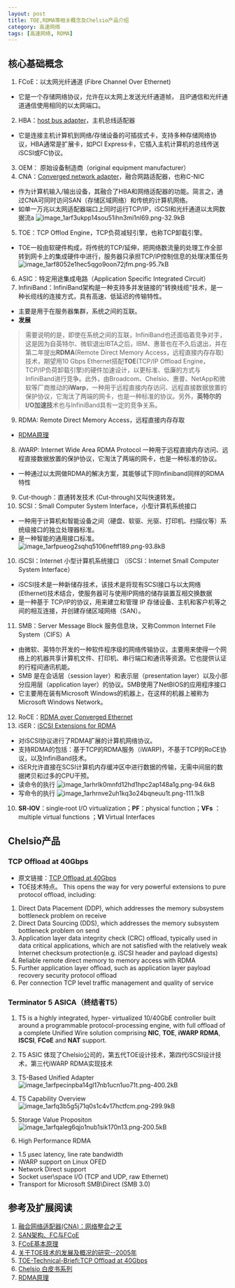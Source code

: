 ```yaml
---
layout: post
title: TOE,RDMA等相关概念及Chelsio产品介绍
category: 高速网络
tags: [高速网络, RDMA]
---
```

## 核心基础概念
1. FCoE：以太网光纤通道 (Fibre Channel Over Ethernet)
- 它是一个存储网络协议，允许在以太网上发送光纤通道帧， 且IP通信和光纤通道通信使用相同的以太网端口。
2. HBA：[host bus adapter][1]，主机总线适配器
- 它是连接主机计算机到网络/存储设备的可插拔式卡，支持多种存储网络协议，HBA通常是扩展卡，如PCI Express卡，它插入主机计算机的总线传送iSCSI或FC协议。
3. OEM： 原始设备制造商（original equipment manufacturer）
4. CNA：[Converged network adapter][2]，融合网路适配器，也称C-NIC
- 作为计算机输入/输出设备，其融合了HBA和网络适配器的功能。简言之，通过CNA可同时访问SAN（存储区域网络）和传统的计算机网络。
- 如单一万兆以太网适配器端口上同时运行TCP/IP，iSCSI和光纤通道以太网数据流a
![image_1arf3ukpp14sou51ihn3mi1nl69.png-32.9kB][3]
5. TOE：TCP Offlod Engine，TCP负荷减轻引擎，也称TCP卸载引擎。
- TOE一般由软硬件构成，将传统的TCP/延伸，把网络数流量的处理工作全部转到网卡上的集成硬件中进行，服务器只承担TCP/IP控制信息的处理决策任务
![image_1arf8052e1hec5qgo9oon72jfm.png-95.7kB][4]
6. ASIC：特定用途集成电路（Application Specific Integrated Circuit）
7. InfiniBand：InfiniBand架构是一种支持多并发链接的"转换线缆"技术，是一种长缆线的连接方式，具有高速、低延迟的传输特性。
- 主要是用于在服务器集群，系统之间的互联。
- **发展**
> 需要说明的是，即使在系统之间的互联，InfiniBand也还面临着竞争对手，这是因为自英特尔、微软退出IBTA之后，IBM、惠普也在不久后退出，并在第二年提出**RDMA**(Remote Direct Memory Access，远程直接内存存取)技术，期望用10 Gbps Ethernet搭配**TOE**(TCP/IP Offload Engine，TCP/IP负荷卸载引擎)的硬件加速设计，以更标准、低廉的方式与InfiniBand进行竞争。此外，由Broadcom、Chelsio、惠普、NetApp和微软等厂商推动的**iWarp**，一种用于远程直接内存访问、远程直接数据放置的保护协议，它淘汰了两端的网卡，也是一种标准的协议。另外，**英特尔的I/O加速技**术也与InfiniBand具有一定的竞争关系。

9. RDMA: Remote Direct Memory Access，远程直接内存存取
- [RDMA原理][5]
8. iWARP: Internet Wide Area RDMA Protocol 一种用于远程直接内存访问、远程直接数据放置的保护协议，它淘汰了两端的网卡，也是一种标准的协议。
- 一种通过以太网做RDMA的解决方案，其能够试下同Infiniband同样的RDMA特性
9. Cut-though：直通转发技术 (Cut-through)又叫快速转发。
10. SCSI：Small Computer System Interface，小型计算机系统接口
- 一种用于计算机和智能设备之间（硬盘、软驱、光驱、打印机、扫描仪等）系统级接口的独立处理器标准。
- 是一种智能的通用接口标准。
![image_1arfpueog2sqhq5106neftf189.png-93.8kB][6]
10. iSCSI：Internet 小型计算机系统接口 （iSCSI：Internet Small Computer System Interface）
- iSCSI技术是一种新储存技术，该技术是将现有SCSI接口与以太网络(Ethernet)技术结合，使服务器可与使用IP网络的储存装置互相交换数据
- 是一种基于 TCP/IP的协议，用来建立和管理 IP 存储设备、主机和客户机等之间的相互连接，并创建存储区域网络（SAN）。
11. SMB：Server Message Block 服务信息块，又称Common Internet File System（CIFS）A
- 由微软、英特尔开发的一种软件程序级的网络传输协议，主要用来使得一个网络上的机器共享计算机文件、打印机、串行端口和通讯等资源。它也提供认证的行程间通讯机能。
- SMB 是在会话层（session layer）和表示层（presentation layer）以及小部分应用层（application layer）的协议。SMB使用了NetBIOS的应用程序接口
- 它主要用在装有Microsoft Windows的机器上，在这样的机器上被称为Microsoft Windows Network。
12. RoCE：[RDMA over Converged Ethernet][7]
12. iSER：[iSCSI Extensions for RDMA][8]
-  对iSCSI协议进行了RDMA扩展的计算机网络协议。
-  支持RDMA的包括：基于TCP的RDMA服务（iWARP)，不基于TCP的RoCE协议，以及InfiniBand技术。
- iSER允许直接在SCSI计算机内存缓冲区中进行数据的传输，无需中间层的数据拷贝和过多的CPU干预。
- 读命令的执行
![image_1arhrlk0mnfd12hd1hpc2ap148a1g.png-94.6kB][9]
- 写命令的执行
![image_1arhrnve2uh1kq3o24bqneuu1t.png-111.1kB][10]

10. **SR‐IOV**：single‐root I/O virtualization；**PF**：physical function；**VFs** ： multiple virtual functions ；**VI** Virtual Interfaces


## Chelsio产品
### TCP Offload at 40Gbps
- 原文链接：[TCP Offload at 40Gbps][11]
- TOE技术特点。
This opens the way for very powerful extensions to pure protocol offload, including:
1. Direct Data Placement (DDP), which addresses the memory subsystem bottleneck problem on receive
2. Direct Data Sourcing (DDS), which addresses the memory subsystem bottleneck problem on send
3. Application layer data integrity check (CRC) offload, typically used in data critical applications, which are not satisfied with the relatively weak Internet checksum protection(e.g. iSCSI header and payload digests)
4. Reliable remote direct memory to memory access with RDMA
5. Further application layer offload, such as application layer payload recovery security protocol offload
6. Per connection TCP level traffic management and quality of service

### Terminator 5 ASICA（终结者T5）
1. T5 is a highly integrated, hyper- virtualized 10/40GbE controller built around a programmable
protocol-processing engine, with full offload of a complete Unified Wire solution comprising
**NIC**, **TOE**, **iWARP RDMA**, **ISCSI**, **FCoE** and **NAT** support.

2. T5 ASIC 体现了Chelsio公司的，第五代TOE设计技术，第四代iSCSI设计技术，第三代iWARP RDMA实现技术
3. T5-Based Unified Adapter
![image_1arfpecinpba14gl17nb1ucn1uo71t.png-400.2kB][12]

4. T5 Capability Overview
![image_1arfq3b5g5j71q0s1c4v17hctfcm.png-299.9kB][13]

5. Storage Value Propositon
![image_1arfqaleg6qjo1nub1sik170n13.png-200.5kB][14]

5. High Performance RDMA 
- 1.5 µsec latency, line rate bandwidth
- iWARP support on Linux OFED
- Network Direct support 
- Socket user\space I/O (TCP and UDP, raw Ethernet) 
- Transport for Microsoft SMB\Direct (SMB 3.0)



## 参考及扩展阅读
1. [融合网络适配器(CNA)：网络整合之王][15]
2. [SAN架构、FC与FCoE][16]
3. [FCoE基本原理][17]
4. [关于TOE技术的发展及概况的研究--2005年][18]
5. [TOE-Technical-Briefi:TCP Offload at 40Gbps][19]
6. [Chelsio 白皮书系列][20]
7. [RDMA原理][5]

  [1]: https://en.wikipedia.org/wiki/Host_adapter
  [2]: https://en.wikipedia.org/wiki/Converged_network_adapter
  [3]: http://static.zybuluo.com/wuzhimang/uzsx0w85rt8hu8sdb6o4sq96/image_1arf3ukpp14sou51ihn3mi1nl69.png
  [4]: http://static.zybuluo.com/wuzhimang/ygbio5xaiglcueqt4zaqh7yn/image_1arf8052e1hec5qgo9oon72jfm.png
  [5]: http://wiki.mbalib.com/wiki/RDMA
  [6]: http://static.zybuluo.com/wuzhimang/p0oon2hqfjw402xpz1z1wrj3/image_1arfpueog2sqhq5106neftf189.png
  [7]: https://en.wikipedia.org/wiki/RDMA_over_Converged_Ethernet
  [8]: https://en.wikipedia.org/wiki/ISCSI_Extensions_for_RDMA
  [9]: http://static.zybuluo.com/wuzhimang/72wbvnohvlpfyjyerw8dzea1/image_1arhrlk0mnfd12hd1hpc2ap148a1g.png
  [10]: http://static.zybuluo.com/wuzhimang/j2alxe8s7dc3w82ty46qfsa4/image_1arhrnve2uh1kq3o24bqneuu1t.png
  [11]: http://www.chelsio.com/wp-content/uploads/2013/09/TOE-Technical-Brief.pdf
  [12]: http://static.zybuluo.com/wuzhimang/gmyq6gvobgollpc24zzywoqm/image_1arfpecinpba14gl17nb1ucn1uo71t.png
  [13]: http://static.zybuluo.com/wuzhimang/v9ftdyybtqlvl805ujckx0vi/image_1arfq3b5g5j71q0s1c4v17hctfcm.png
  [14]: http://static.zybuluo.com/wuzhimang/wmwfyk06i235m0s4jqgwpy43/image_1arfqaleg6qjo1nub1sik170n13.png
  [15]: http://www.enkj.com/idcnews/Article/20130807/1562
  [16]: http://storage.it168.com/a2011/0125/1153/000001153724_1.shtml
  [17]: http://www.cnblogs.com/zhuyp1015/archive/2012/08/11/2633311.html
  [18]: http://d.wanfangdata.com.cn/Periodical/hongw200503005
  [19]: http://www.chelsio.com/wp-content/uploads/2013/09/TOE-Technical-Brief.pdf
  [20]: http://www.chelsio.com/white-papers/
